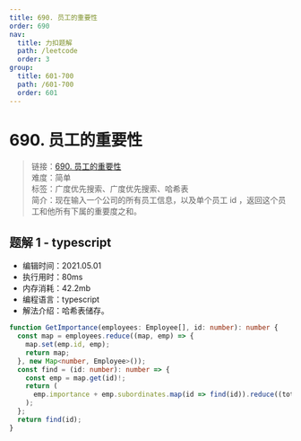 ```yaml
---
title: 690. 员工的重要性
order: 690
nav:
  title: 力扣题解
  path: /leetcode
  order: 3
group:
  title: 601-700
  path: /601-700
  order: 601
---
```


# 690. 员工的重要性

> 链接：[690. 员工的重要性](https://leetcode-cn.com/problems/employee-importance/)  
> 难度：简单  
> 标签：广度优先搜索、广度优先搜索、哈希表  
> 简介：现在输入一个公司的所有员工信息，以及单个员工 id ，返回这个员工和他所有下属的重要度之和。

## 题解 1 - typescript

- 编辑时间：2021.05.01
- 执行用时：80ms
- 内存消耗：42.2mb
- 编程语言：typescript
- 解法介绍：哈希表储存。

```typescript
function GetImportance(employees: Employee[], id: number): number {
  const map = employees.reduce((map, emp) => {
    map.set(emp.id, emp);
    return map;
  }, new Map<number, Employee>());
  const find = (id: number): number => {
    const emp = map.get(id)!;
    return (
      emp.importance + emp.subordinates.map(id => find(id)).reduce((total, cur) => total + cur, 0)
    );
  };
  return find(id);
}
```
